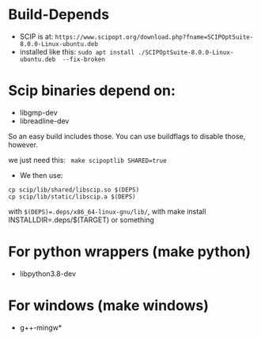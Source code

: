 # Build-Depends

- SCIP is at: `https://www.scipopt.org/download.php?fname=SCIPOptSuite-8.0.0-Linux-ubuntu.deb`
- installed like this: `sudo apt install ./SCIPOptSuite-8.0.0-Linux-ubuntu.deb  --fix-broken`

# Scip binaries depend on:

- libgmp-dev
- libreadline-dev

So an easy build includes those. You can use buildflags to disable those, however.

we just need this: ` make scipoptlib SHARED=true`

- We then use:

```
cp scip/lib/shared/libscip.so $(DEPS)
cp scip/lib/static/libscip.a $(DEPS)
```

with `$(DEPS)=.deps/x86_64-linux-gnu/lib/`, with make install INSTALLDIR=.deps/$(TARGET) or something

# For python wrappers (make python)

- libpython3.8-dev

# For windows (make windows)

- g++-mingw*

